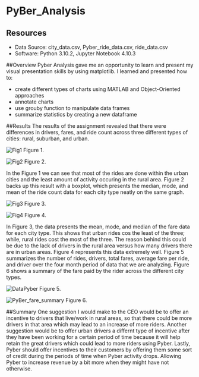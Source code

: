 # PyBer_Analysis

## Resources
- Data Source: city_data.csv, Pyber_ride_data.csv, ride_data.csv
- Software: Python 3.10.2, Jupyter Notebook 4.10.3

##Overview
Pyber Analysis gave me an opportunity to learn and present my visual presentation skills by using matplotlib. I learned and presented how to:
- create different types of charts using MATLAB and Object-Oriented approaches
- annotate charts
- use grouby function to manipulate data frames
- summarize statistics by creating a new dataframe

##Results
The results of the assignment revealed that there were differences in drivers, fares, and ride count across three different types of cities: rural, suburban, and urban. 

![Fig1](https://user-images.githubusercontent.com/98374315/160522140-04147034-7a1c-42ad-8c32-35b52e501d38.png)
Figure 1.

![Fig2](https://user-images.githubusercontent.com/98374315/160522163-0d6c4071-b284-41b0-9241-e1a6fcb0b595.png)
Figure 2.

In the Figure 1 we can see that most of the rides are done within the urban cities and the least amount of activity occuring in the rural area. Figure 2 backs up this result with a boxplot, which presents the median, mode, and mean of the ride count data for each city type neatly on the same graph. 

![Fig3](https://user-images.githubusercontent.com/98374315/160522189-1d030c33-a333-487e-8fc5-f29fb1ae3da0.png)
Figure 3.

![Fig4](https://user-images.githubusercontent.com/98374315/160522253-0265134a-0a59-4356-9f2b-ed30806ec721.png)
Figure 4.

In Figure 3, the data presents the mean, mode, and median of the fare data for each city type. This shows that urban rides cos the least of the three; while, rural rides cost the most of the three. The reason behind this could be due to the lack of drivers in the rural area versus how many drivers there are in urban areas. Figure 4 represents this data extremely well. Figure 5 summarizes the number of rides, drivers, total fares, average fare per ride, and driver over the four month period of data that we are analyzing. Figure 6 shows a summary of the fare paid by the rider across the different city types.

![DataPyber](https://user-images.githubusercontent.com/98374315/160522383-668d34f6-2ee4-4a1f-bd40-5ec9b38795f1.PNG)
Figure 5.

![PyBer_fare_summary](https://user-images.githubusercontent.com/98374315/160522403-23119952-5443-415f-a709-b3327d68925a.png)
Figure 6.

##Summary
One suggestion I would make to the CEO would be to offer an incentive to drivers that live/work in rural areas, so that there could be more drivers in that area which may lead to an increase of more riders. Another suggestion would be to offer urban drivers a differnt type of incentive after they have been working for a certain period of time because it will help retain the great drivers which could lead to more riders using Pyber. Lastly, Pyber should offer incentives to their customers by offering them some sort of credit during the periods of time when Pyber activity drops. Allowing Pyber to increase revenue by a bit more when they might have not otherwise.  
